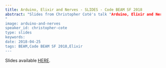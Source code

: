 ```yaml
---
title: Arduino, Elixir and Nerves - SLIDES - Code BEAM SF 2018
abstract: "Slides from Christopher Coté's talk "Arduino, Elixir and Nerves: A deep dive into the Firmata protocol" - Code BEAM SF 2018
"
image: arduino-and-nerves
speaker_id: christopher-cote
type: slides
keywords: 
date: 2018-04-25
tags: BEAM,Code BEAM SF 2018,Elixir
---
```

Slides available <a href="/uploads/media/default/0001/01/839a65a37b39f9aebfbee011801e0b55457a81e4.pdf" target="_blank">HERE</a>.
